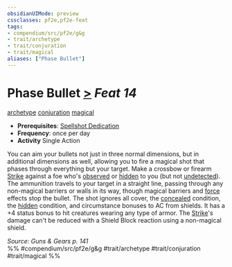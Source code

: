 ```yaml
---
obsidianUIMode: preview
cssclasses: pf2e,pf2e-feat
tags:
- compendium/src/pf2e/g&g
- trait/archetype
- trait/conjuration
- trait/magical
aliases: ["Phase Bullet"]
---
```

# Phase Bullet  [>](rules/core-rulebook/chapter-9-playing-the-game.md#Actions "Single Action") *Feat 14*  
[archetype](rules/traits/archetype.md "Archetype Feat Trait")  [conjuration](rules/traits/conjuration.md "Conjuration School Trait")  [magical](rules/traits/magical.md "Magical Item Trait")  

- **Prerequisites**: [Spellshot Dedication](compendium/feats/spellshot-dedication-g-g.md)
- **Frequency**: once per day
- **Activity** Single Action

You can aim your bullets not just in three normal dimensions, but in additional dimensions as well, allowing you to fire a magical shot that phases through everything but your target. Make a crossbow or firearm [Strike](rules/actions/strike.md) against a foe who's [observed](rules/conditions.md#Observed) or [hidden](rules/conditions.md#Hidden) to you (but not [undetected](rules/conditions.md#Undetected)). The ammunition travels to your target in a straight line, passing through any non-magical barriers or walls in its way, though magical barriers and [force](rules/traits/force.md "Force Energy & Element Trait") effects stop the bullet. The shot ignores all cover, the [concealed](rules/conditions.md#Concealed) condition, the [hidden](rules/conditions.md#Hidden) condition, and circumstance bonuses to AC from shields. It has a +4 status bonus to hit creatures wearing any type of armor. The [Strike](rules/actions/strike.md)'s damage can't be reduced with a Shield Block reaction using a non-magical shield.

*Source: Guns & Gears p. 141*  
%% #compendium/src/pf2e/g&g #trait/archetype #trait/conjuration #trait/magical %%